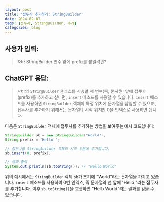 ```yaml
---
layout: post
title: "접두사 추가하기: StringBuilder"
date: 2024-02-07
tags: [접두사, StringBuilder, 추가]
categories: blog
---
```


## 사용자 입력:
> 자바 StringBuilder 변수 앞에 prefix를 붙일려면?

## ChatGPT 응답:
> 자바의 `StringBuilder` 클래스를 사용할 때 변수(즉, 문자열) 앞에 접두사(prefix)를 추가하고 싶다면, `insert` 메소드를 사용할 수 있습니다. `insert` 메소드를 사용하면 `StringBuilder` 객체의 특정 위치에 문자열을 삽입할 수 있으며, 접두사를 추가하기 위해서는 문자열의 시작 위치인 0을 인덱스로 사용하면 됩니다.

다음은 `StringBuilder` 객체에 접두사를 추가하는 방법을 보여주는 예시 코드입니다:

```java
StringBuilder sb = new StringBuilder("World");
String prefix = "Hello ";

// 접두사를 StringBuilder 객체의 시작 부분에 추가합니다.
sb.insert(0, prefix);

// 결과 출력
System.out.println(sb.toString()); // "Hello World"
```

위의 예시에서는 `StringBuilder` 객체 `sb`가 초기에 "World"라는 문자열을 가지고 있습니다. `insert` 메소드를 사용하여 0번 인덱스, 즉 문자열의 맨 앞에 "Hello "라는 접두사를 추가합니다. 이후 `sb.toString()`을 호출하면 "Hello World"라는 결과를 얻을 수 있습니다.

